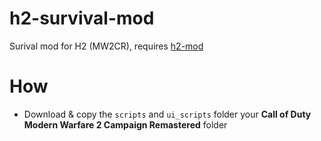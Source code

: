 # h2-survival-mod

Surival mod for H2 (MW2CR), requires [h2-mod](https://github.com/fedddddd/h2-mod#download)

# How

* Download & copy the `scripts` and `ui_scripts` folder your **Call of Duty Modern Warfare 2 Campaign Remastered** folder
